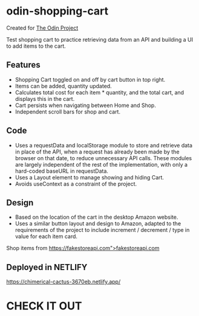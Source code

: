 # odin-shopping-cart

Created for [The Odin Project](https://www.theodinproject.com/)

Test shopping cart to practice retrieving data from an API and building a UI to add items to the cart.

## Features

- Shopping Cart toggled on and off by cart button in top right.
- Items can be added, quantity updated.
- Calculates total cost for each item * quantity, and the total cart, and displays this in the cart.
- Cart persists when navigating between Home and Shop.
- Independent scroll bars for shop and cart.

## Code

- Uses a requestData and localStorage module to store and retrieve data in place of the API, when a request has already been made by the browser on that date, to reduce unnecessary API calls. These modules are largely independent of the rest of the implementation, with only a hard-coded baseURL in requestData.
- Uses a Layout element to manage showing and hiding Cart.
- Avoids useContext as a constraint of the project.

## Design

- Based on the location of the cart in the desktop Amazon website.
- Uses a similar button layout and design to Amazon, adapted to the requirements of the project to include increment / decrement / type in value for each item card.


Shop items from https://fakestoreapi.com">fakestoreapi.com

##  Deployed in NETLIFY
https://chimerical-cactus-3670eb.netlify.app/
# CHECK IT OUT